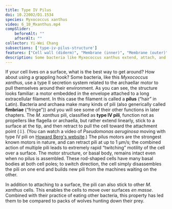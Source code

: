 ```yaml
---
title: Type IV Pilus
doi: 10.22002/D1.1534
species: Myxococcus xanthus
video: 6_10_Mxanthus.mp4
compSlider:
    beforeAlt: ""
    afterAlt: ""
collector: Yi-Wei Chang
subsections: ['type-iv-pilus-structure']
features: ["Cell wall (diderm)", "Membrane (inner)", "Membrane (outer)", "Pili (Type IV)", "Ribosomes", "Storage granules"]
description: Some bacteria like Myxococcus xanthus extend, attach, and retract type IV pili for twitching motility across surfaces
---
```


If your cell lives on a surface, what is the best way to get around? How about using a grappling hook? Some bacteria, like this *Myxococcus xanthus*, use a type II secretion system related to the archaellar motor to pull themselves around their environment. As you can see, the structure looks familiar: a motor embedded in the envelope attached to a long extracellular filament. In this case the filament is called a **pilus** (“hair” in Latin). Bacteria and archaea make many kinds of pili (also generically called **fimbriae** (“fringe”)) and you will see some of their other functions in later chapters. The *M. xanthus* pili, classified as **type IV pili**, function not as propellers like flagella or archaella, but rather extend linearly, stick to a surface at the tip, and then retract to pull the cell toward the attachment point (⇩). (You can watch a video of *Pseudomonas aeruginosa* moving with type IV pili on [Howard Berg's website](http://www.rowland.harvard.edu/labs/bacteria/movies/pseudo.php).) The pilus motors are the strongest known motors in nature, and can retract pili at up to 1 μm/s; the combined action of multiple pili leads to extremely rapid “twitching” motility of the cell over a surface. The motor structure, or basal body, remains intact even when no pilus is assembled. These rod-shaped cells have many basal bodies at both cell poles; to switch direction, the cell simply disassembles the pili on one end and builds new pili from the machines waiting on the other.

In addition to attaching to a surface, the pili can also stick to other *M. xanthus* cells. This enables the cells to move over surfaces *en masse*. Combined with their practice of eating other bacteria, this property has led them to be compared to packs of wolves hunting down their prey.

